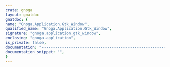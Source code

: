 ```yaml
---
crate: gnoga
layout: gnatdoc
gnatdoc: {
name: "Gnoga.Application.Gtk_Window",
qualified_name: "Gnoga.Application.Gtk_Window",
signature: "gnoga.application.gtk_window",
enclosing: "gnoga.application",
is_private: false,
documentation: "----------------------------------------------------------------------------\n                                                                          --\n                   GNOGA - The GNU Omnificent GUI for Ada                 --\n                                                                          --\n         G N O G A . A P P L I C A T I O N . G T K _ W I N D O W          --\n                                                                          --\n                                 S p e c                                  --\n                                                                          --\n                                                                          --\n                     Copyright (C) 2014 David Botton                      --\n                                                                          --\n  This library is free software;  you can redistribute it and/or modify   --\n  it under terms of the  GNU General Public License  as published by the  --\n  Free Software  Foundation;  either version 3,  or (at your  option) any --\n  later version. This library is distributed in the hope that it will be  --\n  useful, but WITHOUT ANY WARRANTY;  without even the implied warranty of --\n  MERCHANTABILITY or FITNESS FOR A PARTICULAR PURPOSE.                    --\n                                                                          --\n  As a special exception under Section 7 of GPL version 3, you are        --\n  granted additional permissions described in the GCC Runtime Library     --\n  Exception, version 3.1, as published by the Free Software Foundation.   --\n                                                                          --\n  You should have received a copy of the GNU General Public License and   --\n  a copy of the GCC Runtime Library Exception along with this program;    --\n  see the files COPYING3 and COPYING.RUNTIME respectively.  If not, see   --\n  <http://www.gnu.org/licenses/>.                                         --\n                                                                          --\n  As a special exception, if other files instantiate generics from this   --\n  unit, or you link this unit with other files to produce an executable,  --\n  this  unit  does not  by itself cause  the resulting executable to be   --\n  covered by the GNU General Public License. This exception does not      --\n  however invalidate any other reasons why the executable file might be   --\n  covered by the  GNU Public License.                                     --\n                                                                          --\n  For more information please go to http://www.gnoga.com                  --\n----------------------------------------------------------------------------",
documentation_snippet: "",
}
---
```

